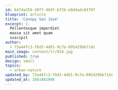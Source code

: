 ```yaml
---
id: 6474a250-38ff-4b9f-bf2b-e0d4adc84797
blueprint: article
title: 'Canopy San José'
excerpt: |-
  Pellentesque imperdiet
  massa sit amet quam
  suscipit
author:
  - 73a44fc3-f8d3-4d01-9c7e-095429bb71dc
main_image: content/lr/034.jpg
published: true
design: small
topics:
  - urban-nature
updated_by: 73a44fc3-f8d3-4d01-9c7e-095429bb71dc
updated_at: 1661481966
---
```

